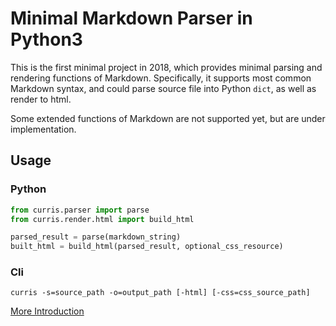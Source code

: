 # Minimal Markdown Parser in Python3

This is the first minimal project in 2018, which provides minimal parsing and rendering functions of Markdown. Specifically, it supports most common Markdown syntax, and could parse source file into Python `dict`, as well as render to html.

Some extended functions of Markdown are not supported yet, but are under implementation.

## Usage
### Python
```python
from curris.parser import parse
from curris.render.html import build_html

parsed_result = parse(markdown_string)
built_html = build_html(parsed_result, optional_css_resource)
```

### Cli
```
curris -s=source_path -o=output_path [-html] [-css=css_source_path]
```

[More Introduction](http://www.a1trl936.me/curris)
